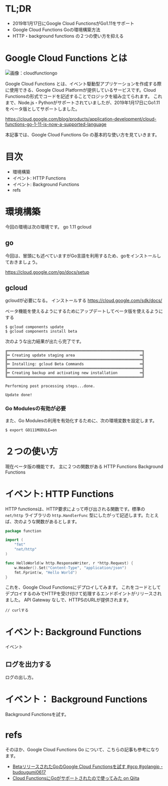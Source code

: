 # TL;DR
- 2019年1月17日にGoogle Cloud FunctionsがGo1.11をサポート
- Google Cloud Functions Goの環境構築方法
- HTTP・background functions の２つの使い方を抑える

# Google Cloud Functions とは
![画像：cloudfunctiongo](blog/gcp-intro.png)

Google Cloud Functions とは、イベント駆動型アプリケーションを作成する際に使用できる、Google Cloud Platformが提供しているサービスです。Cloud Functionsの形式でコードを記述することでロジックを組み立てられます。
これまで、Node.js・Pythonがサポートされていましたが、2019年1月17日にGo1.11をベータ版としてサポートしました。

https://cloud.google.com/blog/products/application-development/cloud-functions-go-1-11-is-now-a-supported-language

本記事では、Google Cloud Functions Go の基本的な使い方を見ていきます。

# 目次
- 環境構築
- イベント: HTTP Functions
- イベント: Background Functions
- refs

# 環境構築
今回の環境は次の環境です。
go 1.11
gcloud

## go
今回は、冒頭にも述べていますがGo言語を利用するため、goをインストールしておきましょう。

https://cloud.google.com/go/docs/setup
## gcloud
gcloudが必要になる。
インストールする
https://cloud.google.com/sdk/docs/

ベータ機能を使えるようにするためにアップデートしてベータ版を使えるようにする


```shell
$ gcloud components update
$ gcloud components install beta
```

次のような出力結果が出たら完了です。

```shell
╔════════════════════════════════════════════════════════════╗
╠═ Creating update staging area                             ═╣
╠════════════════════════════════════════════════════════════╣
╠═ Installing: gcloud Beta Commands                         ═╣
╠════════════════════════════════════════════════════════════╣
╠═ Creating backup and activating new installation          ═╣
╚════════════════════════════════════════════════════════════╝

Performing post processing steps...done.

Update done!
```

### Go Modulesの有効が必要
また、Go Modulesの利用を有効化するために、次の環境変数を設定します。

```shell
$ export GO111MODULE=on
```

# ２つの使い方
現在ベータ版の機能です。
主に２つの関数がある
HTTP Functions
Background Functions

# イベント: HTTP Functions
HTTP functionsは、HTTP要求によって呼び出される関数です。標準の `net/http` ライブラリの `http.HandlerFunc` 型にしたがって記述します。たとえば、次のような関数があるとします。

```go:function.go
package function

import (
	"fmt"
	"net/http"
)

func HelloWorld(w http.ResponseWriter, r *http.Request) {
	w.Header().Set("Content-Type", "application/json")
	fmt.Fprint(w, "Hello World")
}
```

これを、Google Cloud Functionsにデプロイしてみます。
これをコードとしてデプロイするのみでHTTPを受け付けて処理するエンドポイントがリリースされました。 API Gateway なしで、HTTPSのURLが提供されます。

```shell
// curlする
```

# イベント: Background Functions
イベント

## ログを出力する
ログの出し方。

# イベント： Background Functions
Background Functionsを試す。

# refs
そのほか、Google Cloud Functions Go について、こちらの記事も参考になります。

- [BetaリリースされたGoのGoogle Cloud Functionsを試す #gcp #golangjp - budougumi0617](https://budougumi0617.github.io/2019/01/17/try-go-on-google-cloud-functions/
)
- [Cloud FunctionsにGoがサポートされたので使ってみた on Qiita](https://qiita.com/Morix1500/items/09a660c77dcf1e7a064b)
